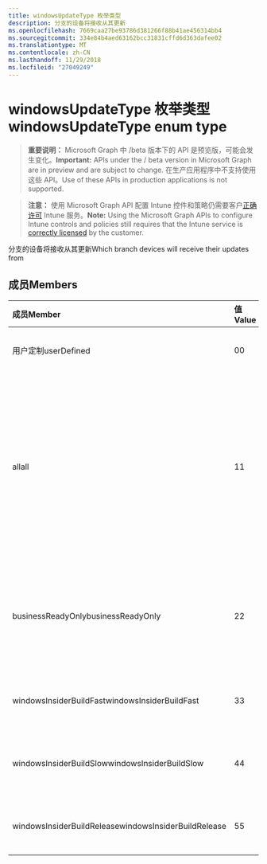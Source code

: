 ```yaml
---
title: windowsUpdateType 枚举类型
description: 分支的设备将接收从其更新
ms.openlocfilehash: 7669caa27be93786d381266f88b41ae456314bb4
ms.sourcegitcommit: 334e84b4aed63162bcc31831cffd6d363dafee02
ms.translationtype: MT
ms.contentlocale: zh-CN
ms.lasthandoff: 11/29/2018
ms.locfileid: "27049249"
---
```

# <a name="windowsupdatetype-enum-type"></a><span data-ttu-id="1d45d-103">windowsUpdateType 枚举类型</span><span class="sxs-lookup"><span data-stu-id="1d45d-103">windowsUpdateType enum type</span></span>

> <span data-ttu-id="1d45d-104">**重要说明：** Microsoft Graph 中 /beta 版本下的 API 是预览版，可能会发生变化。</span><span class="sxs-lookup"><span data-stu-id="1d45d-104">**Important:** APIs under the / beta version in Microsoft Graph are in preview and are subject to change.</span></span> <span data-ttu-id="1d45d-105">在生产应用程序中不支持使用这些 API。</span><span class="sxs-lookup"><span data-stu-id="1d45d-105">Use of these APIs in production applications is not supported.</span></span>

> <span data-ttu-id="1d45d-106">**注意：** 使用 Microsoft Graph API 配置 Intune 控件和策略仍需要客户[正确许可](https://go.microsoft.com/fwlink/?linkid=839381) Intune 服务。</span><span class="sxs-lookup"><span data-stu-id="1d45d-106">**Note:** Using the Microsoft Graph APIs to configure Intune controls and policies still requires that the Intune service is [correctly licensed](https://go.microsoft.com/fwlink/?linkid=839381) by the customer.</span></span>

<span data-ttu-id="1d45d-107">分支的设备将接收从其更新</span><span class="sxs-lookup"><span data-stu-id="1d45d-107">Which branch devices will receive their updates from</span></span>
## <a name="members"></a><span data-ttu-id="1d45d-108">成员</span><span class="sxs-lookup"><span data-stu-id="1d45d-108">Members</span></span>
|<span data-ttu-id="1d45d-109">成员</span><span class="sxs-lookup"><span data-stu-id="1d45d-109">Member</span></span>|<span data-ttu-id="1d45d-110">值</span><span class="sxs-lookup"><span data-stu-id="1d45d-110">Value</span></span>|<span data-ttu-id="1d45d-111">说明</span><span class="sxs-lookup"><span data-stu-id="1d45d-111">Description</span></span>|
|:---|:---|:---|
|<span data-ttu-id="1d45d-112">用户定制</span><span class="sxs-lookup"><span data-stu-id="1d45d-112">userDefined</span></span>|<span data-ttu-id="1d45d-113">0</span><span class="sxs-lookup"><span data-stu-id="1d45d-113">0</span></span>|<span data-ttu-id="1d45d-114">允许用户设置。</span><span class="sxs-lookup"><span data-stu-id="1d45d-114">Allow the user to set.</span></span>|
|<span data-ttu-id="1d45d-115">all</span><span class="sxs-lookup"><span data-stu-id="1d45d-115">all</span></span>|<span data-ttu-id="1d45d-116">1</span><span class="sxs-lookup"><span data-stu-id="1d45d-116">1</span></span>|<span data-ttu-id="1d45d-117">半年 （目标） 通道。</span><span class="sxs-lookup"><span data-stu-id="1d45d-117">Semi-annual Channel (Targeted).</span></span> <span data-ttu-id="1d45d-118">设备从半年通道 （目标） 中获取所有适用的功能更新。</span><span class="sxs-lookup"><span data-stu-id="1d45d-118">Device gets all applicable feature updates from Semi-annual Channel (Targeted).</span></span>|
|<span data-ttu-id="1d45d-119">businessReadyOnly</span><span class="sxs-lookup"><span data-stu-id="1d45d-119">businessReadyOnly</span></span>|<span data-ttu-id="1d45d-120">2</span><span class="sxs-lookup"><span data-stu-id="1d45d-120">2</span></span>|<span data-ttu-id="1d45d-121">半年通道。</span><span class="sxs-lookup"><span data-stu-id="1d45d-121">Semi-annual Channel.</span></span> <span data-ttu-id="1d45d-122">设备获取更新功能从半年通道。</span><span class="sxs-lookup"><span data-stu-id="1d45d-122">Device gets feature updates from Semi-annual Channel.</span></span>|
|<span data-ttu-id="1d45d-123">windowsInsiderBuildFast</span><span class="sxs-lookup"><span data-stu-id="1d45d-123">windowsInsiderBuildFast</span></span>|<span data-ttu-id="1d45d-124">3</span><span class="sxs-lookup"><span data-stu-id="1d45d-124">3</span></span>|<span data-ttu-id="1d45d-125">Windows 内幕生成-Fast</span><span class="sxs-lookup"><span data-stu-id="1d45d-125">Windows Insider build - Fast</span></span>|
|<span data-ttu-id="1d45d-126">windowsInsiderBuildSlow</span><span class="sxs-lookup"><span data-stu-id="1d45d-126">windowsInsiderBuildSlow</span></span>|<span data-ttu-id="1d45d-127">4</span><span class="sxs-lookup"><span data-stu-id="1d45d-127">4</span></span>|<span data-ttu-id="1d45d-128">Windows 内幕生成-速度较慢</span><span class="sxs-lookup"><span data-stu-id="1d45d-128">Windows Insider build - Slow</span></span>|
|<span data-ttu-id="1d45d-129">windowsInsiderBuildRelease</span><span class="sxs-lookup"><span data-stu-id="1d45d-129">windowsInsiderBuildRelease</span></span>|<span data-ttu-id="1d45d-130">5</span><span class="sxs-lookup"><span data-stu-id="1d45d-130">5</span></span>|<span data-ttu-id="1d45d-131">Windows 内幕发布版本</span><span class="sxs-lookup"><span data-stu-id="1d45d-131">Release Windows Insider build</span></span>|





